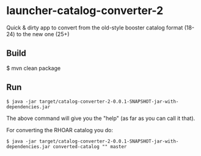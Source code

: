 # launcher-catalog-converter-2

Quick &amp; dirty app to convert from the old-style booster catalog format (18-24) to the new one (25+)

## Build

   $ mvn clean package
   
## Run

    $ java -jar target/catalog-converter-2-0.0.1-SNAPSHOT-jar-with-dependencies.jar
   
The above command will give you the "help" (as far as you can call it that).

For converting the RHOAR catalog you do:

    $ java -jar target/catalog-converter-2-0.0.1-SNAPSHOT-jar-with-dependencies.jar converted-catalog "" master
   
